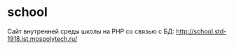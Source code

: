# school
Сайт внутренней среды школы на PHP со связью с БД: http://school.std-1918.ist.mospolytech.ru/
